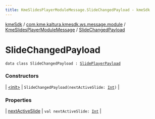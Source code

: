```yaml
---
title: KmeSlidesPlayerModuleMessage.SlideChangedPayload - kmeSdk
---
```


[kmeSdk](../../../index.html) / [com.kme.kaltura.kmesdk.ws.message.module](../../index.html) / [KmeSlidesPlayerModuleMessage](../index.html) / [SlideChangedPayload](./index.html)

# SlideChangedPayload

`data class SlideChangedPayload : `[`SlidePlayerPayload`](../-slide-player-payload/index.html)

### Constructors

| [&lt;init&gt;](-init-.html) | `SlideChangedPayload(nextActiveSlide: `[`Int`](https://kotlinlang.org/api/latest/jvm/stdlib/kotlin/-int/index.html)`)` |

### Properties

| [nextActiveSlide](next-active-slide.html) | `val nextActiveSlide: `[`Int`](https://kotlinlang.org/api/latest/jvm/stdlib/kotlin/-int/index.html) |

